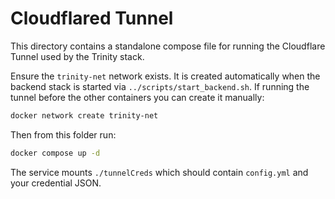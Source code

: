 # Cloudflared Tunnel

This directory contains a standalone compose file for running the
Cloudflare Tunnel used by the Trinity stack.

Ensure the `trinity-net` network exists. It is created automatically when the
backend stack is started via `../scripts/start_backend.sh`. If running the
tunnel before the other containers you can create it manually:

```bash
docker network create trinity-net
```

Then from this folder run:

```bash
docker compose up -d
```

The service mounts `./tunnelCreds` which should contain `config.yml` and
your credential JSON.
